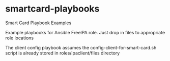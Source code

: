 # smartcard-playbooks
Smart Card Playbook Examples

Example playbooks for Ansible FreeIPA role.  Just drop in files to appropriate role locations

The client config playbook assumes the config-client-for-smart-card.sh script is already stored in roles/ipaclient/files directory
